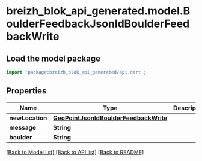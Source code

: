 # breizh_blok_api_generated.model.BoulderFeedbackJsonldBoulderFeedbackWrite

## Load the model package
```dart
import 'package:breizh_blok_api_generated/api.dart';
```

## Properties
Name | Type | Description | Notes
------------ | ------------- | ------------- | -------------
**newLocation** | [**GeoPointJsonldBoulderFeedbackWrite**](GeoPointJsonldBoulderFeedbackWrite.md) |  | [optional] 
**message** | **String** |  | [optional] 
**boulder** | **String** |  | 

[[Back to Model list]](../README.md#documentation-for-models) [[Back to API list]](../README.md#documentation-for-api-endpoints) [[Back to README]](../README.md)


